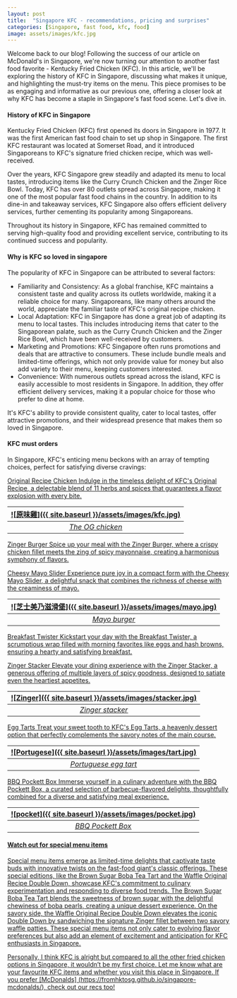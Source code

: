 ```yaml
---
layout: post
title:  "Singapore KFC - recommendations, pricing and surprises"
categories: [Singapore, fast food, kfc, food]
image: assets/images/kfc.jpg
---
```

Welcome back to our blog! Following the success of our article on McDonald's in Singapore, we're now turning our attention to another fast food favorite - Kentucky Fried Chicken (KFC). In this article, we'll be exploring the history of KFC in Singapore, discussing what makes it unique, and highlighting the must-try items on the menu. This piece promises to be as engaging and informative as our previous one, offering a closer look at why KFC has become a staple in Singapore's fast food scene. Let's dive in.

#### History of KFC in Singapore

Kentucky Fried Chicken (KFC) first opened its doors in Singapore in 1977. It was the first American fast food chain to set up shop in Singapore. The first KFC restaurant was located at Somerset Road, and it introduced Singaporeans to KFC's signature fried chicken recipe, which was well-received.

Over the years, KFC Singapore grew steadily and adapted its menu to local tastes, introducing items like the Curry Crunch Chicken and the Zinger Rice Bowl. Today, KFC has over 80 outlets spread across Singapore, making it one of the most popular fast food chains in the country. In addition to its dine-in and takeaway services, KFC Singapore also offers efficient delivery services, further cementing its popularity among Singaporeans.

Throughout its history in Singapore, KFC has remained committed to serving high-quality food and providing excellent service, contributing to its continued success and popularity.

#### Why is KFC so loved in singapore

The popularity of KFC in Singapore can be attributed to several factors:
+ Familiarity and Consistency: As a global franchise, KFC maintains a consistent taste and quality across its outlets worldwide, making it a reliable choice for many. Singaporeans, like many others around the world, appreciate the familiar taste of KFC's original recipe chicken.
+ Local Adaptation: KFC in Singapore has done a great job of adapting its menu to local tastes. This includes introducing items that cater to the Singaporean palate, such as the Curry Crunch Chicken and the Zinger Rice Bowl, which have been well-received by customers.
+ Marketing and Promotions: KFC Singapore often runs promotions and deals that are attractive to consumers. These include bundle meals and limited-time offerings, which not only provide value for money but also add variety to their menu, keeping customers interested.
+ Convenience: With numerous outlets spread across the island, KFC is easily accessible to most residents in Singapore. In addition, they offer efficient delivery services, making it a popular choice for those who prefer to dine at home.

It's KFC's ability to provide consistent quality, cater to local tastes, offer attractive promotions, and their widespread presence that makes them so loved in Singapore.

#### KFC must orders

In Singapore, KFC's enticing menu beckons with an array of tempting choices, perfect for satisfying diverse cravings:

<u>Original Recipe Chicken<u>
Indulge in the timeless delight of KFC's Original Recipe, a delectable blend of 11 herbs and spices that guarantees a flavor explosion with every bite.

| ![原味雞]({{ site.baseurl }}/assets/images/kfc.jpg)
|:--:| 
|  *The OG chicken*  |

<u>Zinger Burger<u>
Spice up your meal with the Zinger Burger, where a crispy chicken fillet meets the zing of spicy mayonnaise, creating a harmonious symphony of flavors.

<u>Cheesy Mayo Slider<u>
Experience pure joy in a compact form with the Cheesy Mayo Slider, a delightful snack that combines the richness of cheese with the creaminess of mayo.

| ![芝士美乃滋滑堡]({{ site.baseurl }}/assets/images/mayo.jpg)
|:--:| 
|  *Mayo burger*  |

<u>Breakfast Twister<u>
Kickstart your day with the Breakfast Twister, a scrumptious wrap filled with morning favorites like eggs and hash browns, ensuring a hearty and satisfying breakfast.

<u>Zinger Stacker<u>
Elevate your dining experience with the Zinger Stacker, a generous offering of multiple layers of spicy goodness, designed to satiate even the heartiest appetites.

| ![Zinger]({{ site.baseurl }}/assets/images/stacker.jpg)
|:--:| 
|  *Zinger stacker*  |

<u>Egg Tarts<u>
Treat your sweet tooth to KFC's Egg Tarts, a heavenly dessert option that perfectly complements the savory notes of the main course.

| ![Portugese]({{ site.baseurl }}/assets/images/tart.jpg)
|:--:| 
|  *Portuguese egg tart*  |

<u>BBQ Pockett Box<u>
Immerse yourself in a culinary adventure with the BBQ Pockett Box, a curated selection of barbecue-flavored delights, thoughtfully combined for a diverse and satisfying meal experience.

| ![pocket]({{ site.baseurl }}/assets/images/pocket.jpg)
|:--:| 
|  *BBQ Pockett Box*  |

#### Watch out for special menu items

Special menu items emerge as limited-time delights that captivate taste buds with innovative twists on the fast-food giant's classic offerings. These special editions, like the Brown Sugar Boba Tea Tart and the Waffle Original Recipe Double Down, showcase KFC's commitment to culinary experimentation and responding to diverse food trends. The Brown Sugar Boba Tea Tart blends the sweetness of brown sugar with the delightful chewiness of boba pearls, creating a unique dessert experience. On the savory side, the Waffle Original Recipe Double Down elevates the iconic Double Down by sandwiching the signature Zinger fillet between two savory waffle patties. These special menu items not only cater to evolving flavor preferences but also add an element of excitement and anticipation for KFC enthusiasts in Singapore.

Personally, I think KFC is alright but compared to all the other fried chicken options in Singapore, it wouldn’t be my first choice. Let me know what are your favourite KFC items and whether you visit this place in Singapore. If you prefer [McDonalds] (https://fromhktosg.github.io/singapore-mcdonalds/), check out our recs too!